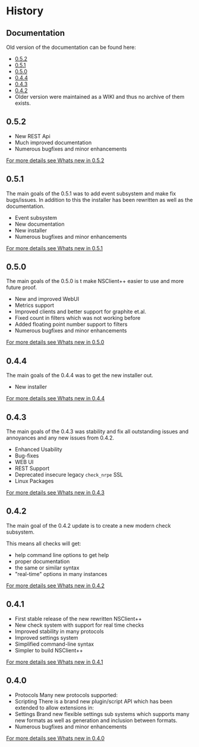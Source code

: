 # History

## Documentation

Old version of the documentation can be found here:

* [0.5.2](/0.5.2)
* [0.5.1](/0.5.1)
* [0.5.0](/0.5.0)
* [0.4.4](/0.4.4)
* [0.4.3](/0.4.3)
* [0.4.2](/0.4.2)
* Older version were maintained as a WIKI and thus no archive of them exists.

## 0.5.2

- New REST Api
- Much improved documentation
- Numerous bugfixes and minor enhancements

[For more details see Whats new in 0.5.2](0.5.2)

## 0.5.1

The main goals of the 0.5.1 was to add event subsystem and make fix bugs/issues. In addition to this the installer has been rewritten as well as the documentation.

- Event subsystem
- New documentation
- New installer
- Numerous bugfixes and minor enhancements

[For more details see Whats new in 0.5.1](0.5.1)

## 0.5.0

The main goals of the 0.5.0 is t make NSClient++ easier to use and more future proof.

- New and improved WebUI
- Metrics support
- Improved clients and better support for graphite et.al.
- Fixed count in filters which was not working before
- Added floating point number support to filters
- Numerous bugfixes and minor enhancements

[For more details see Whats new in 0.5.0](0.5.0)

## 0.4.4

The main goals of the 0.4.4 was to get the new installer out.

- New installer

[For more details see Whats new in 0.4.4](0.4.4)

## 0.4.3

The main goals of the 0.4.3 was stability and fix all outstanding issues and annoyances and any new issues from 0.4.2.

- Enhanced Usability
- Bug-fixes
- WEB UI
- REST Support
- Deprecated insecure legacy `check_nrpe` SSL
- Linux Packages

[For more details see Whats new in 0.4.3](0.4.3)

## 0.4.2

The main goal of the 0.4.2 update is to create a new modern check subsystem.

This means all checks will get:

- help command line options to get help
- proper documentation
- the same or similar syntax
- "real-time" options in many instances

[For more details see Whats new in 0.4.2](0.4.2)

## 0.4.1

* First stable release of the new rewritten NSClient++
* New check system with support for real time checks
* Improved stability in many protocols
* Improved settings system
* Simplified command-line syntax
* Simpler to build NSClient++

[For more details see Whats new in 0.4.1](0.4.1)

## 0.4.0

* Protocols
  Many new protocols supported:
* Scripting
  There is a brand new plugin/script API which has been extended to allow extensions in:
* Settings
  Brand new flexible settings sub systems which supports many new formats as well as generation and inclusion between formats.
* Numerous bugfixes and minor enhancements

[For more details see Whats new in 0.4.0](0.4.0)
